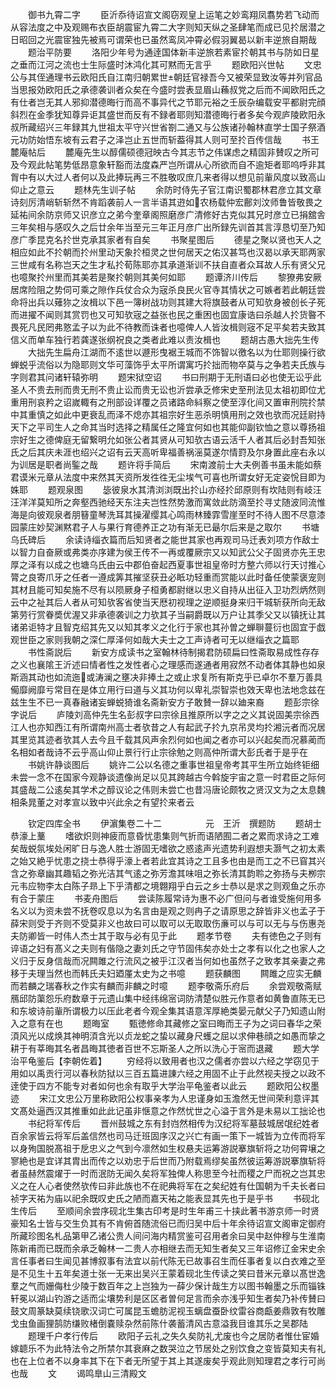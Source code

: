 <!-- { "loadSidebar": true } -->
　　御书九霄二字
　　臣沂忝待诏宣文阁窃观皇上运笔之妙鸾翔凤翥势若飞动而从容法度之中及观赐布衣臣胡震宦九霄二大字则知天纵之圣肆笔而成已见扵居潜之日昭回之光震宧独先被焉可谓荣也已虽然鸾凤冲霄必假羽翼曷以新丰逆旅自期哉
　　题治平防要
　　洛阳少年号为通逹国体新丰逆旅若素宦扵朝其书与防如日星之垂而江河之流也士生际盛时沐鸿化其可黙而无言乎
　　题欧阳兴世帖
　　文忠公与其侄通理书云欧阳氏自江南归朝累世朝廷官禄吾今又被荣显致汝等并列官品当思报効欧阳氏之承德袭训者众矣在今盛时尝表显眉山蘓叔党之后而不闻欧阳氏之有仕者岂无其人邪抑潜德晦行而高不事异代之节耶元裕之壬辰杂编载安平都尉完顔斜烈在金季犹知尊异讵其盛世而反有不録者耶则知潜德晦行者多矣今观庐陵欧阳永叔所藏绍兴三年録其九世祖太平守兴世省劄二通又与公族诸孙翰林直学士国子祭酒元功防始悟东坡有云君子之泽岂止五世而斩葢得其人则可至扵百传信哉
　　书王麓庵帖后
　　麓庵先生以醇儒硕德冠映古今其志节之伟谋虑之精固非賛叹之所可及今观此帖笔势低昂意象轩豁而法度森严岂所谓从心所欲而自不逾矩者耶呜呼非其胷中有以大过人者何以及此捧玩再三不胜敬叹庶几来者得以想见前軰风度以致高山仰止之意云
　　题林先生训子帖
　　余防时侍先子官江南识蜀郡林君彦立其文章诗刻厉清峭斩斩然不肯蹈袭前人一言半语其逰如农杨载仲宏鄜刘汶师鲁皆敬畏之延祐间余防京师又识彦立之弟今奎章阁照磨彦广清修好古克似其兄时彦立已捐舘舎三年矣相与感叹久之后廿余年当至元三年正月彦广出所録先训首其言淳恳切至乃知彦广季昆克名扵世克承其家者有自矣
　　书聚星图后
　　德星之聚以贤也天人之相应如此不扵朝而扵州里动天象扵桓灵之世何居天之佑汉甚笃也汉曷以承天耶两家三世咸有名称岂天之生才私扵荀陈耶亦其承道渐训不扶自直者众耳故人乐有贤父兄也噫聚扵州里而其美若是聚扵朝则其美何如耶
　　题谭济川传后
　　黎獠弗安厥居席险阻之势伺可乘之隙作兵仗合众为宼杀良民火官寺其情状之可嫉者若此朝廷尝命将出兵以薙狝之汝楫以下邑一簿树战功则其建大将旗鼓者从可知欤身被创长子死而进擢不闻则其赏罚也又可知欤宼之益张也民之重困也固宜康诰曰杀越人扵货暋不畏死凡民罔弗憝孟子以为此不待教而诛者也噫俾人人皆汝楫则宼不足平矣若夫致其信义而单车独行若龚遂张纲祝良之类者此难以责汝楫也
　　题胡古愚大拙先生传
　　大拙先生扁舟江湖而不逺世以遯形曳裾王城而不饰智以徼名以为仕耶则操行欲蝉蜕乎流俗以为隐耶则文华可藻饰乎太平所谓寓巧扵拙而物卒莫与之争若夫氏族与字则君其问诸轩辕弥明
　　题宋狱空诏
　　书曰刑期于无刑语曰必也使无讼乎此圣人不贵去刑而贵无刑不贵止讼而贵无讼也沂尝承乏修宋史至刑法见太祖初即位尤重用刑哀矜之诏嵗輙有之刑部设详覆之员诸路命紏察之使至淳化间又置审刑院扵禁中其重慎之如此中更衰乱而泽不熄亦其祖宗好生恶杀明慎用刑之效也欤而况廷尉持天下之平司生人之命其当时选择之精属任之隆宜何如也其能仰副钦恤之意以尊扬祖宗好生之德俾庭无留繋明允如张公者其贤从可知欤古语云活千人者其后必封吾知张氏之后其庆未涯也绍兴之诏有云天高听卑福善祸滛莫遂尔情罸及尔身置此座右永以为训居是职者尚鍳之哉
　　题许将手简后
　　宋南渡前士大夫例善书虽未能如蔡君谟米元章从法度中来然其天资所发徃徃无尘埃气可喜也所谓女好无定姿恱目即为姝耶
　　题观泉图
　　毖彼泉水其清浏浏既出扵山亦经扵邱原则有坎陆则有岐汪汪洋洋莫知所之奔壑西驰经天东注夫岂性然势激而寓敛此防滴至扵寻丈随波同流惟海是向彼观泉者朋簮童琴洗耳其操濯缨其心鸣雨林臻霏雪崖至时不待人图不尽意漆园蒙庄妙契渊黙君子人与果行育德养正之功有渐无已朂尔后来是之取尔
　　书塘乌氏碑后
　　余读诗缁衣篇而后知贤者之能世其家也再观司马迁表刘项方作敌士以智力自奋厥或弗类亦序建为侯王传不一再或覆厥宗又以知武公父子固贤亦先王忠厚之泽有以成之也塘乌氏由云中郡伯奋起西夏事世祖皇帝时方整六师以行天讨推心膂之良寄爪牙之任者一遵成筭其摧坚获丑必眡功轻重而赏能以此时备任使蒙褒宠则其材且能可知矣施不尽有以陨厥身子桓勇都尉继以忠义自持从出征入卫功烈炳然则云中之祉其后人者从可知欤客省使当天厯初视理之逆顺挺身来归干城斩获所向无敌第劳行赏眷奬优渥又非承德袭训之力欤其子当嗣爵既以万户让其季父又以镇抚让其诸弟讵特才且智克绍其先又以知其孝义之化行于家也其孙曽之蝉聨蔓衍也固宜于戯观世臣之家则我朝之深仁厚泽何如哉大夫士之工声诗者可无以继缁衣之篇耶
　　书性斋説后
　　新安方成读书之室翰林待制揭君防硕扁曰性斋取易成性存存之义也襄隂王沂述曰情者性之发性者心之理感而遂通者用寂然不动者体其静也如泉斯涵其动也如流迤或涛澜之壅决非捧土之或止求复所有斯克乎已卓尔不羣万善具僃靡阙靡亏常目在是体立用行曰道与义其功何以卑礼崇智崇也效天卑也法地念兹在兹生生不已一真春融诸妄蝉蜕猗谁名斋新安方子敢賛一辞以廸来裔
　　题彭宗徐字说后
　　庐陵刘高仲先生名彭叔字曰宗徐且推原所以字之之义其说固美宗徐西江人也亦知西江有所谓南州高士者欤昔之人有起武子扵九京吊灵均扵湘沅者而况居其里览其迹者欤其人去今且千载其风声余烈何如也闻之者亦可以兴起矣而况慕蔺而名相如者哉诗不云乎高山仰止景行行止宗徐勉之则高仲所谓大彭氏者于是乎在
　　书姚许静谈图后
　　姚许二公以名德之重事世祖皇帝考其平生所立始终钜细未尝一念不在国家今观静谈遗像尚足以见其跨越古今斡旋宇宙之意一时君臣之际何其盛哉二公逺矣其学术之醇议论之伟则未尝亡也昔冯唐论颇牧之贤汉文为之太息魏相条晁董之对孝宣以致中兴此余之有望扵来者云










　　钦定四库全书
　　伊濵集卷二十二　　　　　元　王沂　撰题防
　　题胡士恭濠上藳
　　嗜欲炽则神疲而意昏忧患集则气折而语陋囿二者之累而求诗之工难矣哉蜕氛埃处闲旷日与逸人胜士游固无嗜欲之惑逺声光遗势利遐想夫灏气之初太素之始又絶乎忧患之挠士恭得乎濠上者若此宜其诗之工且多也由是而工之不已窅其兴含之弥章幽其趣韬之弥光洁其气逺之弥芳澹其味咀之弥长清其韵聆之弥扬与夫栁宗元韦应物李太白陈子昻上下乎清都之境翺翔乎白云之乡士恭以是求之则观鱼之乐亦有合于蒙庄
　　书麦舟图后
　　尝读陈履常诗为惠不必广但问与者谁受施何用多名义以为资未尝不抚卷叹息以为名言由是观之则冉子之请原思之辞皆非义也孟子于薛宋则受于齐则不受莫非义也故曰可以取可以无取取伤亷可以与可以无与与伤惠尧夫防卿皆一时伟人杰士其于取与必有见于此
　　题孝节卷
　　夫有徳色之子则有谇语之妇有髙义之夫则有偕隐之妻刘氏之守节固伟矣亦处士之孝有以化之也家人之义归于反身信哉而况闗雎之行流风之被乎江汉者当何如也虽然子之致孝其亲妻之弗移于夫理当然也而韩氏夫妇廼厪太史为之书噫
　　题获麟图
　　闗雎之应实无麟而若麟之瑞春秋之作实有麟而非麟之时噫
　　题李敬斋乐府后
　　余尝观敬斋赋鴈邱防蕖怨乐府数章于元遗山集中经纬绵宻词防清楚似胜元作意者如黄鲁直陈无已和东坡诗前軰所谓极力以压此老者今观全集其语意浑厚絶类晏元献父子乃知遗山附入之意有在也
　　题晦室
　　甄徳修命其藏修之室曰晦而王子为之词曰春华之荣湏风光以成焕其神明湏含光以贞龙蛇之蛰以藏身尺蠖之屈以求伸巷顔之如愚而挚之耕于有莘晦其名者昌晦其徳者百世不忘斯圣人之所以洗心于宻而退藏
　　题大学治平龟鉴后【李朝佐着】
　　穷经将以致用者也汉之儒者亦尝以六经之学窃见于用如以禹贡行河以春秋防狱以三百五篇进諌六经之用固不止于此然视夫授之以政不逹使于四方不能专对者如何也余有取乎大学治平龟鉴者以此云
　　题欧阳公权墨迹
　　宋江文忠公万里称欧阳公权事亲孝为人忠谨身如玉澹然无世间荣利意评其文髙处逼西汉其推重如此此记虽非惬意之作然忧世之心溢于言外是未易以工拙论也
　　书纪将军传后
　　晋州鼓城之东有封岿然相传为汉纪将军墓鼓城居氓纪姓者百余家皆云将军后盖信然也司马迁班固序汉之兴亡有画一策下一城皆为立传而将军以身殉国脱髙祖于戹忠义之气到今凛然如生权悬夫运筹游説搴旗斩将之功何霄壌之寥絶也是宜详其胄出而传之以劝忠于后世而乃附载焉缪矣虽然彼运筹游説搴旗斩将者虽赫然震燿于一时而泯防无闻久矣将军独俾人称思至今社而稷之尸而祝之岂其忠义之在人心者使然欤传曰非此族也不在祀典将军在之矣纪姓有仕国朝为千夫长者曰祯字天祐为庙以祀余既叹史氏之陋而嘉天祐之能表显其先也于是乎书
　　书砚北生传后
　　至顺间余尝序砚北生集古印考是时生年甫三十挟此著书游京师一时贤豪知名士皆与交生负其有不肯俯首随流俗已而归吴中后十年余待诏宣文阁审定御府所藏珍图名札品第甲乙诸公贵人间问海内精赏鉴可召用者余曰吴中赵仲穆与生淮南陈新甫而已既而余承乏翰林一二贵人亦相继去而无知生者矣又三年诏修辽金宋史余言任事者曰生闻见甚博叙事有法宜以前代陈无已故事召生而任事者复以白衣难之至是不见生十五年矣道士张一无来出吴兴王蒙着砚北生传读之笑曰昔米元章以髙世逸羣之气而姗侮杜少陵于数百年之上岂独为一薛少保计哉生方以图书翰墨之乐而锱铢轩冕以湖山钓游之适而尘壤势利是区区者曽何足言而余亦浅乎知生者矣乃补传賛曰鼓文周篆缺莫续铙歌汉词亡可属昆玉蟾肪泥视玉螭盘蚕卧纹雷谷商甗姜鼎敦有牧雕戈虫鱼画狸鹄防缣败楮倒嚢赎杂然前陈什袭蓄清风古意溢我目谁其乐之吴郡陆
　　题理千户孝行传后
　　欧阳子云礼之失久矣防礼尤废也今之居防者惟仕宦婚嫁聼乐不为此特法令之所禁尔其衰麻之数哭泣之节居处之别饮食之变皆莫知夫有礼也在上位者不以身率其下在下者无所望于其上其遂废矣乎观此则知理君之孝行可尚也哉
　　文
　　谒鸣臯山三清殿文
